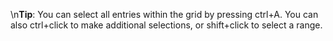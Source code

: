 \n**Tip**: You can select all entries within the grid by pressing ctrl+A. 
You can also ctrl+click to make additional selections, or shift+click to 
select a range. 
